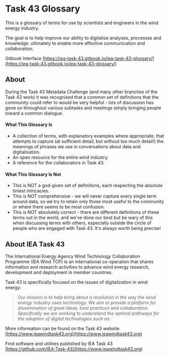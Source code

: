 # Task 43 Glossary

This is a glossary of terms for use by scientists and engineers in the wind energy industry.

The goal is to help improve our ability to digitalise analyses, processes and knowledge: ultimately to enable more effective communication and collaboration.

Gitbook Interface
[https://iea-task-43.gitbook.io/iea-task-43-glossary/](https://iea-task-43.gitbook.io/iea-task-43-glossary/) 

## About

During the Task 43 Metadata Challenge (and many other branches of the Task 43 work) it was recognised that a common set of definitions that the community could refer to would be very helpful - lots of discussion has gone on throughout various subtasks and meetings simply bringing people toward a common dialogue.

#### What This Glossary Is

* A collection of terms, with explanatory examples where appropriate, that attempts to capture (at sufficient detail, but without too much detail!) the meanings of phrases we use in conversations about data and digitalisation.
* An open resource for the entire wind industry.
* A reference for the collaborators in Task 43.

#### What This Glossary Is Not

* This is NOT a god-given set of definitions, each respecting the absolute tiniest intricacies.
* This is NOT comprehensive - we will never capture every single term around data, so we try to retain only those most useful to the community or where there seems to be most confusion.
* This is NOT absolutely correct - there are different definitions of these terms out in the world, and we've done our best but be wary of this when discussing terms with others, especially outside the circle of people who are engaged with Task 43. It's always worth being precise!

## About IEA Task 43

The International Energy Agency Wind Technology Collaboration Programme (IEA Wind TCP) is an international co-operation that shares information and research activities to advance wind energy research, development and deployment in member countries.

Task 43 is specifically focused on the issues of digitalization in wind energy:

> _Our mission is to help bring about a revolution in the way the wind energy industry uses technology. We aim to provide a platform for dissemination of great ideas, best practices and collaboration. Specifically we are working to understand the optimal pathways for the adoption of digital technologies such as:_


More information can be found on the Task 43 website [https://www.ieawindtask43.org](https://www.ieawindtask43.org)

Find software and utilities published by IEA Task 43 [https://github.com/IEA-Task-43](https://www.ieawindtask43.org)

